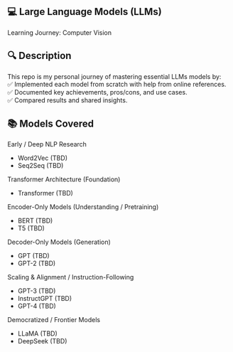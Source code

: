 ## 💻 Large Language Models (LLMs) <br />
Learning Journey: Computer Vision

## 🔍 Description <br />
This repo is my personal journey of mastering essential LLMs models by: <br />
✅ Implemented each model from scratch with help from online references. <br />
✅ Documented key achievements, pros/cons, and use cases. <br />
✅ Compared results and shared insights.

## 📚 Models Covered <br />
Early / Deep NLP Research
- Word2Vec (TBD)
- Seq2Seq (TBD)

Transformer Architecture (Foundation)
- Transformer (TBD)

Encoder-Only Models (Understanding / Pretraining)
- BERT (TBD)
- T5 (TBD)

Decoder-Only Models (Generation)
- GPT (TBD)
- GPT-2 (TBD)

Scaling & Alignment / Instruction-Following
- GPT-3 (TBD)
- InstructGPT (TBD)
- GPT-4 (TBD)

Democratized / Frontier Models
- LLaMA (TBD)
- DeepSeek (TBD)

<!--
## 📂 Repo Structure

```
├── models/
|  |── AlexNet          # AlexNet implementation
|  |── VGG              # VGG implementation
|  |── ...               
├── notes/          
|  |── AlexNet          # AlexNet notes (theory, results, references)
|  |── VGG              # VGG notes (theory, results, references)
|  |── ...               
├── datasets/           # Used datasets
└── README.md           # Roadmap (this file)
-->
